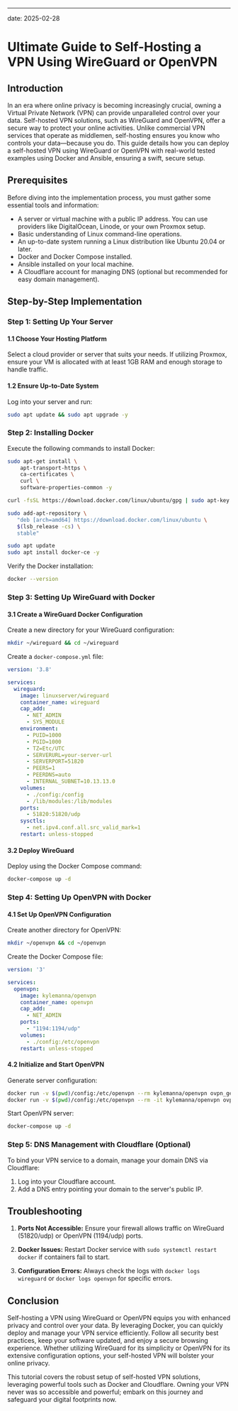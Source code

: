 ---
date: 2025-02-28

# Ultimate Guide to Self-Hosting a VPN Using WireGuard or OpenVPN

## Introduction

In an era where online privacy is becoming increasingly crucial, owning a Virtual Private Network (VPN) can provide unparalleled control over your data. Self-hosted VPN solutions, such as WireGuard and OpenVPN, offer a secure way to protect your online activities. Unlike commercial VPN services that operate as middlemen, self-hosting ensures you know who controls your data—because you do. This guide details how you can deploy a self-hosted VPN using WireGuard or OpenVPN with real-world tested examples using Docker and Ansible, ensuring a swift, secure setup.

## Prerequisites

Before diving into the implementation process, you must gather some essential tools and information:

- A server or virtual machine with a public IP address. You can use providers like DigitalOcean, Linode, or your own Proxmox setup.
- Basic understanding of Linux command-line operations.
- An up-to-date system running a Linux distribution like Ubuntu 20.04 or later.
- Docker and Docker Compose installed.
- Ansible installed on your local machine.
- A Cloudflare account for managing DNS (optional but recommended for easy domain management).

## Step-by-Step Implementation

### Step 1: Setting Up Your Server

#### 1.1 Choose Your Hosting Platform

Select a cloud provider or server that suits your needs. If utilizing Proxmox, ensure your VM is allocated with at least 1GB RAM and enough storage to handle traffic.

#### 1.2 Ensure Up-to-Date System

Log into your server and run:

```bash
sudo apt update && sudo apt upgrade -y
```

### Step 2: Installing Docker

Execute the following commands to install Docker:

```bash
sudo apt-get install \
    apt-transport-https \
    ca-certificates \
    curl \
    software-properties-common -y

curl -fsSL https://download.docker.com/linux/ubuntu/gpg | sudo apt-key add -

sudo add-apt-repository \
   "deb [arch=amd64] https://download.docker.com/linux/ubuntu \
   $(lsb_release -cs) \
   stable"

sudo apt update
sudo apt install docker-ce -y
```

Verify the Docker installation:

```bash
docker --version
```

### Step 3: Setting Up WireGuard with Docker

#### 3.1 Create a WireGuard Docker Configuration

Create a new directory for your WireGuard configuration:

```bash
mkdir ~/wireguard && cd ~/wireguard
```

Create a `docker-compose.yml` file:

```yaml
version: '3.8'

services:
  wireguard:
    image: linuxserver/wireguard
    container_name: wireguard
    cap_add:
      - NET_ADMIN
      - SYS_MODULE
    environment:
      - PUID=1000
      - PGID=1000
      - TZ=Etc/UTC
      - SERVERURL=your-server-url
      - SERVERPORT=51820
      - PEERS=1
      - PEERDNS=auto
      - INTERNAL_SUBNET=10.13.13.0
    volumes:
      - ./config:/config
      - /lib/modules:/lib/modules
    ports:
      - 51820:51820/udp
    sysctls:
      - net.ipv4.conf.all.src_valid_mark=1
    restart: unless-stopped
```

#### 3.2 Deploy WireGuard

Deploy using the Docker Compose command:

```bash
docker-compose up -d
```

### Step 4: Setting Up OpenVPN with Docker

#### 4.1 Set Up OpenVPN Configuration

Create another directory for OpenVPN:

```bash
mkdir ~/openvpn && cd ~/openvpn
```

Create the Docker Compose file:

```yaml
version: '3'

services:
  openvpn:
    image: kylemanna/openvpn
    container_name: openvpn
    cap_add:
      - NET_ADMIN
    ports:
      - "1194:1194/udp"
    volumes:
      - ./config:/etc/openvpn
    restart: unless-stopped
```

#### 4.2 Initialize and Start OpenVPN

Generate server configuration:

```bash
docker run -v $(pwd)/config:/etc/openvpn --rm kylemanna/openvpn ovpn_genconfig -u udp://your-server-url
docker run -v $(pwd)/config:/etc/openvpn --rm -it kylemanna/openvpn ovpn_initpki
```

Start OpenVPN server:

```bash
docker-compose up -d
```

### Step 5: DNS Management with Cloudflare (Optional)

To bind your VPN service to a domain, manage your domain DNS via Cloudflare:

1. Log into your Cloudflare account.
2. Add a DNS entry pointing your domain to the server's public IP.

## Troubleshooting

1. **Ports Not Accessible:** Ensure your firewall allows traffic on WireGuard (51820/udp) or OpenVPN (1194/udp) ports.
   
2. **Docker Issues:** Restart Docker service with `sudo systemctl restart docker` if containers fail to start.

3. **Configuration Errors:** Always check the logs with `docker logs wireguard` or `docker logs openvpn` for specific errors.

## Conclusion

Self-hosting a VPN using WireGuard or OpenVPN equips you with enhanced privacy and control over your data. By leveraging Docker, you can quickly deploy and manage your VPN service efficiently. Follow all security best practices, keep your software updated, and enjoy a secure browsing experience. Whether utilizing WireGuard for its simplicity or OpenVPN for its extensive configuration options, your self-hosted VPN will bolster your online privacy.

This tutorial covers the robust setup of self-hosted VPN solutions, leveraging powerful tools such as Docker and Cloudflare. Owning your VPN never was so accessible and powerful; embark on this journey and safeguard your digital footprints now.